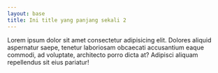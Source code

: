 ```yaml
---
layout: base
title: Ini title yang panjang sekali 2
---
```


Lorem ipsum dolor sit amet consectetur adipisicing elit. Dolores aliquid aspernatur saepe, tenetur laboriosam obcaecati accusantium eaque commodi, ad voluptate, architecto porro dicta at? Adipisci aliquam repellendus sit eius pariatur!
